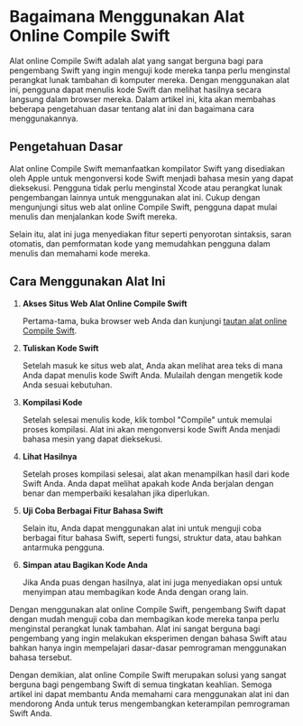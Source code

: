 Bagaimana Menggunakan Alat Online Compile Swift
===============================================

Alat online Compile Swift adalah alat yang sangat berguna bagi para pengembang Swift yang ingin menguji kode mereka tanpa perlu menginstal perangkat lunak tambahan di komputer mereka. Dengan menggunakan alat ini, pengguna dapat menulis kode Swift dan melihat hasilnya secara langsung dalam browser mereka. Dalam artikel ini, kita akan membahas beberapa pengetahuan dasar tentang alat ini dan bagaimana cara menggunakannya.

Pengetahuan Dasar
-----------------

Alat online Compile Swift memanfaatkan kompilator Swift yang disediakan oleh Apple untuk mengonversi kode Swift menjadi bahasa mesin yang dapat dieksekusi. Pengguna tidak perlu menginstal Xcode atau perangkat lunak pengembangan lainnya untuk menggunakan alat ini. Cukup dengan mengunjungi situs web alat online Compile Swift, pengguna dapat mulai menulis dan menjalankan kode Swift mereka.

Selain itu, alat ini juga menyediakan fitur seperti penyorotan sintaksis, saran otomatis, dan pemformatan kode yang memudahkan pengguna dalam menulis dan memahami kode mereka.

Cara Menggunakan Alat Ini
-------------------------

1. **Akses Situs Web Alat Online Compile Swift**
    
    Pertama-tama, buka browser web Anda dan kunjungi [tautan alat online Compile Swift](https://www.onlinecalculatorsfree.com/id/tools/compile-swift-online.html).
2. **Tuliskan Kode Swift**
    
    Setelah masuk ke situs web alat, Anda akan melihat area teks di mana Anda dapat menulis kode Swift Anda. Mulailah dengan mengetik kode Anda sesuai kebutuhan.
3. **Kompilasi Kode**
    
    Setelah selesai menulis kode, klik tombol "Compile" untuk memulai proses kompilasi. Alat ini akan mengonversi kode Swift Anda menjadi bahasa mesin yang dapat dieksekusi.
4. **Lihat Hasilnya**
    
    Setelah proses kompilasi selesai, alat akan menampilkan hasil dari kode Swift Anda. Anda dapat melihat apakah kode Anda berjalan dengan benar dan memperbaiki kesalahan jika diperlukan.
5. **Uji Coba Berbagai Fitur Bahasa Swift**
    
    Selain itu, Anda dapat menggunakan alat ini untuk menguji coba berbagai fitur bahasa Swift, seperti fungsi, struktur data, atau bahkan antarmuka pengguna.
6. **Simpan atau Bagikan Kode Anda**
    
    Jika Anda puas dengan hasilnya, alat ini juga menyediakan opsi untuk menyimpan atau membagikan kode Anda dengan orang lain.

Dengan menggunakan alat online Compile Swift, pengembang Swift dapat dengan mudah menguji coba dan membagikan kode mereka tanpa perlu menginstal perangkat lunak tambahan. Alat ini sangat berguna bagi pengembang yang ingin melakukan eksperimen dengan bahasa Swift atau bahkan hanya ingin mempelajari dasar-dasar pemrograman menggunakan bahasa tersebut.

Dengan demikian, alat online Compile Swift merupakan solusi yang sangat berguna bagi pengembang Swift di semua tingkatan keahlian. Semoga artikel ini dapat membantu Anda memahami cara menggunakan alat ini dan mendorong Anda untuk terus mengembangkan keterampilan pemrograman Swift Anda.